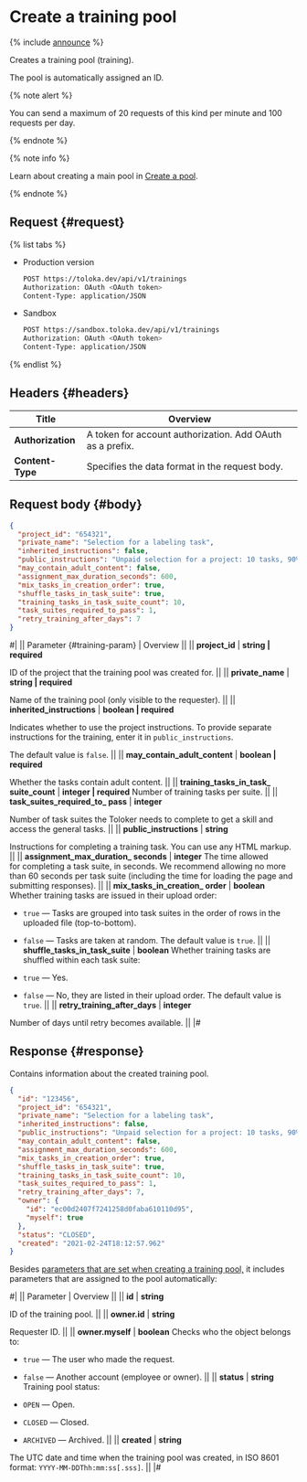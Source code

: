 # Create a training pool

{% include [announce](../_includes/announce.md) %}

Creates a training pool (training).

The pool is automatically assigned an ID.

{% note alert %}

You can send a maximum of 20 requests of this kind per minute and 100 requests per day.

{% endnote %}

{% note info %}

Learn about creating a main pool in [Create a pool](create-pool.md).

{% endnote %}

## Request {#request}

{% list tabs %}

- Production version

    ```bash
    POST https://toloka.dev/api/v1/trainings
    Authorization: OAuth <OAuth token>
    Content-Type: application/JSON
    ```

- Sandbox

    ```bash
    POST https://sandbox.toloka.dev/api/v1/trainings
    Authorization: OAuth <OAuth token>
    Content-Type: application/JSON
    ```

{% endlist %}

## Headers {#headers}

Title | Overview
----- | -----
**Authorization** | A token for account authorization. Add OAuth as a prefix.
**Content-Type** | Specifies the data format in the request body.

## Request body {#body}

```json
{
  "project_id": "654321",
  "private_name": "Selection for a labeling task",
  "inherited_instructions": false,
  "public_instructions": "Unpaid selection for a project: 10 tasks, 90% threshold.",
  "may_contain_adult_content": false,
  "assignment_max_duration_seconds": 600,
  "mix_tasks_in_creation_order": true,
  "shuffle_tasks_in_task_suite": true,
  "training_tasks_in_task_suite_count": 10,
  "task_suites_required_to_pass": 1,
  "retry_training_after_days": 7
}
```

#|
|| Parameter {#training-param} | Overview ||
|| **project_id** | **string \| required**

ID of the project that the training pool was created for. ||
|| **private_name** | **string \| required**

Name of the training pool (only visible to the requester). ||
|| **inherited_instructions** | **boolean \| required**

Indicates whether to use the project instructions. To provide separate instructions for the training, enter it in `public_instructions`.

The default value is `false`. ||
|| **may_contain_adult_content** | **boolean \| required**

Whether the tasks contain adult content. ||
|| **training_tasks_in_task_ suite_count** | **integer \| required**
Number of training tasks per suite. ||
|| **task_suites_required_to_ pass** | **integer**

Number of task suites the Toloker needs to complete to get a skill and access the general tasks. ||
|| **public_instructions** | **string**

Instructions for completing a training task. You can use any HTML markup. ||
|| **assignment_max_duration_ seconds** | **integer**
The time allowed for completing a task suite, in seconds. We recommend allowing no more than 60 seconds per task suite (including the time for loading the page and submitting responses). ||
|| **mix_tasks_in_creation_ order** | **boolean**
Whether training tasks are issued in their upload order:

- `true` — Tasks are grouped into task suites in the order of rows in the uploaded file (top-to-bottom).
- `false` — Tasks are taken at random.
The default value is `true`. ||
|| **shuffle_tasks_in_task_suite** | **boolean**
Whether training tasks are shuffled within each task suite:

- `true` — Yes.
- `false` — No, they are listed in their upload order.
The default value is `true`. ||
|| **retry_training_after_days** | **integer**

Number of days until retry becomes available. ||
|#

## Response {#response}

Contains information about the created training pool.

```json
{
  "id": "123456",
  "project_id": "654321",
  "private_name": "Selection for a labeling task",
  "inherited_instructions": false,
  "public_instructions": "Unpaid selection for a project: 10 tasks, 90% threshold.",
  "may_contain_adult_content": false,
  "assignment_max_duration_seconds": 600,
  "mix_tasks_in_creation_order": true,
  "shuffle_tasks_in_task_suite": true,
  "training_tasks_in_task_suite_count": 10,
  "task_suites_required_to_pass": 1,
  "retry_training_after_days": 7,
  "owner": {
    "id": "ec00d2407f7241258d0faba610110d95",
    "myself": true
  },
  "status": "CLOSED",
  "created": "2021-02-24T18:12:57.962"
}
```

Besides [parameters that are set when creating a training pool,](#training-param) it includes parameters that are assigned to the pool automatically:

#|
|| Parameter | Overview ||
|| **id** | **string**

ID of the training pool. ||
|| **owner.id** | **string**

Requester ID. ||
|| **owner.myself** | **boolean**
Checks who the object belongs to:

- `true` — The user who made the request.
- `false` — Another account (employee or owner). ||
|| **status** | **string**
Training pool status:

- `OPEN` — Open.
- `CLOSED` — Closed.
- `ARCHIVED` — Archived. ||
|| **created** | **string**

The UTC date and time when the training pool was created, in ISO 8601 format: `YYYY-MM-DDThh:mm:ss[.sss]`. ||
|#